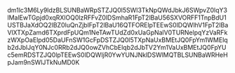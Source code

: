 dm1lc3M6Ly9ldzBLSUNBaWRpSTZJQ0l5SWl3TkNpQWdJbkJ6SWpvZ0lqY3lMalEwTGpjd0xqRXlOQ0lzRFFvZ0lDSmhaR1FpT2lBaU56SXVORFF1TnpBdU1USTBJaXdOQ2lBZ0luQnZjblFpT2lBaU16QTFORElpTEEwS0lDQWlhV1FpT2lBaVlXTXpZamd6TXprdFpUQm1NeTAwTUdZd0xUaGpNalV0TURNelpqYzVaRFkzWXpOaElpd05DaUFnSW1GcFpDSTZJQ0l5TXpNaUxBMEtJQ0FpYm1WMElqb2dJblJqY0NJc0RRb2dJQ0owZVhCbElqb2dJbTV2Ym1VaUxBMEtJQ0FpYUc5emRDSTZJQ0lpTEEwS0lDQWljR0YwYUNJNklDSWlMQTBLSUNBaWRHeHpJam9nSWlJTkNuMD0K
